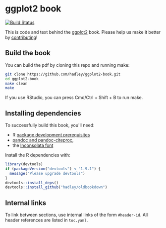 # ggplot2 book

[![Build Status](https://travis-ci.org/hadley/ggplot2-book.png?branch=master)](https://travis-ci.org/hadley/ggplot2-book)

This is code and text behind the [ggplot2](http://ggplot2.org/book/) book. Please help us make it better by [contributing](https://github.com/hadley/ggplot2-book/blob/master/contributing.md)!

## Build the book

You can build the pdf by cloning this repo and running make:

```bash
git clone https://github.com/hadley/ggplot2-book.git
cd ggplot2-book
make clean
make
```

If you use RStudio, you can press Cmd/Ctrl + Shift + B to run make.

## Installing dependencies

To successfully build this book, you'll need:

* R [package development prerequisites](https://support.rstudio.com/hc/en-us/articles/200486498-Package-Development-Prerequisites)
* [pandoc and pandoc-citeproc](http://pandoc.org/installing.html),
* the [Inconsolata font](http://www.ctan.org/tex-archive/fonts/inconsolata/)

Install the R dependencies with:

```r
library(devtools)
if (packageVersion("devtools") < "1.9.1") {
  message("Please upgrade devtools")
}
devtools::install_deps()
devtools::install_github("hadley/oldbookdown")
```

## Internal links

To link between sections, use internal links of the form `#header-id`.
All header references are listed in `toc.yaml`.
